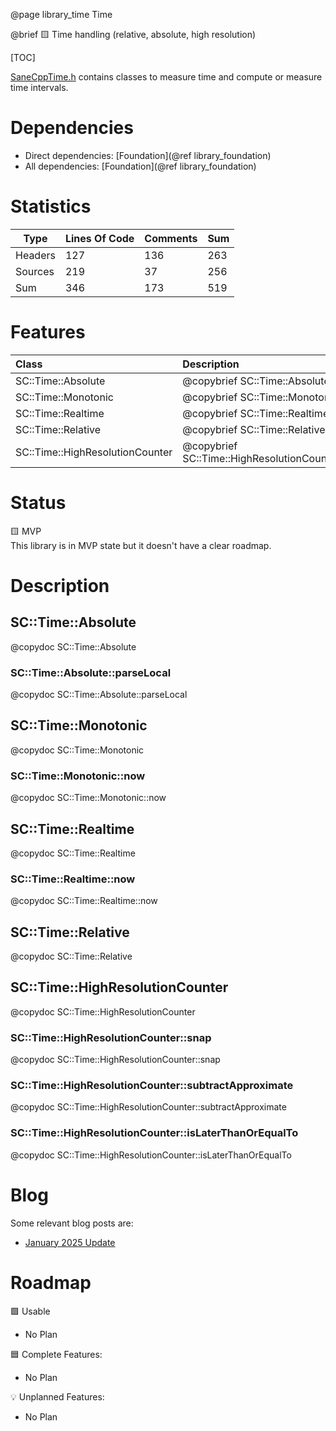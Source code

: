 @page library_time Time

@brief 🟨 Time handling (relative, absolute, high resolution)

[TOC]

[SaneCppTime.h](https://github.com/Pagghiu/SaneCppLibraries/releases/latest/download/SaneCppTime.h) contains classes to measure time and compute or measure time intervals.

# Dependencies
- Direct dependencies: [Foundation](@ref library_foundation)
- All dependencies: [Foundation](@ref library_foundation)

# Statistics
| Type      | Lines Of Code | Comments  | Sum   |
|-----------|---------------|-----------|-------|
| Headers   | 127			| 136		| 263	|
| Sources   | 219			| 37		| 256	|
| Sum       | 346			| 173		| 519	|

# Features

| Class                             | Description                                   |
|:----------------------------------|:----------------------------------------------|
| SC::Time::Absolute                | @copybrief SC::Time::Absolute                 |
| SC::Time::Monotonic               | @copybrief SC::Time::Monotonic                |
| SC::Time::Realtime                | @copybrief SC::Time::Realtime                 |
| SC::Time::Relative                | @copybrief SC::Time::Relative                 |
| SC::Time::HighResolutionCounter   | @copybrief SC::Time::HighResolutionCounter    |

# Status
🟨 MVP  
This library is in MVP state but it doesn't have a clear roadmap.

# Description

## SC::Time::Absolute
@copydoc SC::Time::Absolute

### SC::Time::Absolute::parseLocal
@copydoc SC::Time::Absolute::parseLocal

## SC::Time::Monotonic
@copydoc SC::Time::Monotonic

### SC::Time::Monotonic::now
@copydoc SC::Time::Monotonic::now

## SC::Time::Realtime
@copydoc SC::Time::Realtime

### SC::Time::Realtime::now
@copydoc SC::Time::Realtime::now

## SC::Time::Relative
@copydoc SC::Time::Relative

## SC::Time::HighResolutionCounter
@copydoc SC::Time::HighResolutionCounter

### SC::Time::HighResolutionCounter::snap
@copydoc SC::Time::HighResolutionCounter::snap

### SC::Time::HighResolutionCounter::subtractApproximate
@copydoc SC::Time::HighResolutionCounter::subtractApproximate

### SC::Time::HighResolutionCounter::isLaterThanOrEqualTo
@copydoc SC::Time::HighResolutionCounter::isLaterThanOrEqualTo

# Blog

Some relevant blog posts are:

- [January 2025 Update](https://pagghiu.github.io/site/blog/2025-01-31-SaneCppLibrariesUpdate.html)

# Roadmap

🟩 Usable
- No Plan

🟦 Complete Features:
- No Plan

💡 Unplanned Features:
- No Plan
